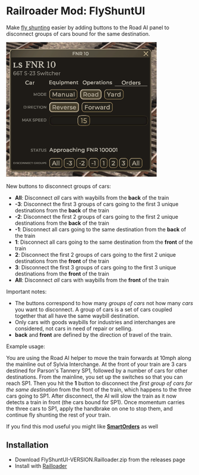 # Railroader Mod: FlyShuntUI

Make [fly shunting](https://www.youtube.com/watch?v=ihSTqPDITWY) easier by adding buttons to the Road AI panel to disconnect groups of cars bound for the same destination.

![](/ui-screenshot.PNG)

New buttons to disconnect groups of cars:

* **All**: Disconnect _all_ cars with waybills from the **back** of the train
* **-3**: Disconnect the first 3 groups of cars going to the first 3 unique destinations from the **back** of the train
* **-2**: Disconnect the first 2 groups of cars going to the first 2 unique destinations from the **back** of the train
* **-1**: Disconnect all cars going to the same destination from the **back** of the train
* **1**: Disconnect all cars going to the same destination from the **front** of the train
* **2**: Disconnect the first 2 groups of cars going to the first 2 unique destinations from the **front** of the train
* **3**: Disconnect the first 3 groups of cars going to the first 3 unique destinations from the **front** of the train
* **All**: Disconnect _all_ cars with waybills from the **front** of the train

Important notes:
* The buttons correspond to how many _groups of cars_ not how many _cars_ you want to disconnect. A group of cars is a set of cars coupled together that all have the same waybill destination.
* Only cars with goods waybills for industries and interchanges are considered, not cars in need of repair or selling.
* **back** and **front** are defined by the direction of travel of the train.

Example usage:

You are using the Road AI helper to move the train forwards at 10mph along the mainline out of Sylvia Interchange. At the front of your train are 3 cars destined for Parson's Tannery SP1, followed by a number of cars for other destinations. From the mainline, you set up the switches so that you can reach SP1. Then you hit the **1** button to disconnect the _first group of cars for the same destination_ from the front of the train, which happens to the three cars going to SP1. After disconnect, the AI will slow the train as it now detects a train in front (the cars bound for SP1). Once momentum carries the three cars to SP1, apply the handbrake on one to stop them, and continue fly shunting the rest of your train.


If you find this mod useful you might like **[SmartOrders](https://github.com/peterellisjones/Railroader-SmartOrders)** as well

## Installation

* Download FlyShuntUI-VERSION.Railloader.zip from the releases page
* Install with [Railloader](https://railroader.stelltis.ch/)
